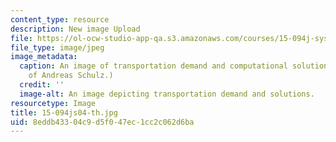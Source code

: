 ```yaml
---
content_type: resource
description: New image Upload
file: https://ol-ocw-studio-app-qa.s3.amazonaws.com/courses/15-094j-systems-optimization-models-and-computation-sma-5223-spring-2004/8eddb43304c9d5f047ec1cc2c062d6ba_15-094js04-th.jpg
file_type: image/jpeg
image_metadata:
  caption: An image of transportation demand and computational solutions. (Image courtesy
    of Andreas Schulz.)
  credit: ''
  image-alt: An image depicting transportation demand and solutions.
resourcetype: Image
title: 15-094js04-th.jpg
uid: 8eddb433-04c9-d5f0-47ec-1cc2c062d6ba
---
```


